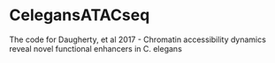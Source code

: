 # CelegansATACseq
The code for Daugherty, et al 2017 - Chromatin accessibility dynamics reveal novel functional enhancers in C. elegans
